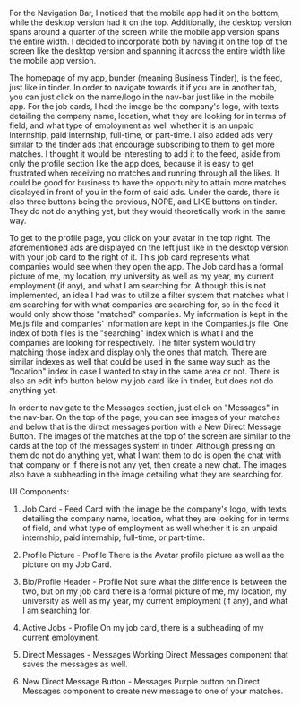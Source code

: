 For the Navigation Bar, I noticed that the mobile app had it on the bottom, while the desktop version had it on the top. Additionally, the desktop version spans around a quarter of the screen while the mobile app version spans the entire width. I decided to incorporate both by having it on the top of the screen like the desktop version and spanning it across the entire width like the mobile app version.

The homepage of my app, bunder (meaning Business Tinder), is the feed, just like in tinder. In order to navigate towards it if you are in another tab, you can just click on the name/logo in the nav-bar just like in the mobile app. For the job cards, I had the image be the company's logo, with texts detailing the company name, location, what they are looking for in terms of field, and what type of employment as well whether it is an unpaid internship, paid internship, full-time, or part-time. I also added ads very similar to the tinder ads that encourage subscribing to them to get more matches. I thought it would be interesting to add it to the feed, aside from only the profile section like the app does, because it is easy to get frustrated when receiving no matches and running through all the likes. It could be good for business to have the opportunity to attain more matches displayed in front of you in the form of said ads. Under the cards, there is also three buttons being the previous, NOPE, and LIKE buttons on tinder. They do not do anything yet, but they would theoretically work in the same way. 

To get to the profile page, you click on your avatar in the top right. The aforementioned ads are displayed on the left just like in the desktop version with your job card to the right of it. This job card represents what companies would see when they open the app. The Job card has a formal picture of me, my location, my university as well as my year, my current employment (if any), and what I am searching for. Although this is not implemented, an idea I had was to utilize a filter system that matches what I am searching for with what companies are searching for, so in the feed it would only show those "matched" companies. My information is kept in the Me.js file and companies' information are kept in the Companies.js file. One index of both files is the "searching" index which is what I and the companies are looking for respectively. The filter system would try matching those index and display only the ones that match. There are similar indexes as well that could be used in the same way such as the "location" index in case I wanted to stay in the same area or not. There is also an edit info button below my job card like in tinder, but does not do anything yet. 

In order to navigate to the Messages section, just click on "Messages" in the nav-bar. On the top of the page, you can see images of your matches and below that is the direct messages portion with a New Direct Message Button. The images of the matches at the top of the screen are similar to the cards at the top of the messages system in tinder. Although pressing on them do not do anything yet, what I want them to do is open the chat with that company or if there is not any yet, then create a new chat. The images also have a subheading in the image detailing what they are searching for. 

UI Components:
1. Job Card - Feed
Card with the image be the company's logo, with texts detailing the company name, location, what they are looking for in terms of field, and what type of employment as well whether it is an unpaid internship, paid internship, full-time, or part-time.

2. Profile Picture - Profile
There is the Avatar profile picture as well as the picture on my Job Card.

3. Bio/Profile Header - Profile
Not sure what the difference is between the two, but on my job card there is a formal picture of me, my location, my university as well as my year, my current employment (if any), and what I am searching for.

4. Active Jobs - Profile
On my job card, there is a subheading of my current employment. 

5. Direct Messages - Messages
Working Direct Messages component that saves the messages as well.

6. New Direct Message Button - Messages
Purple button on Direct Messages component to create new message to one of your matches. 